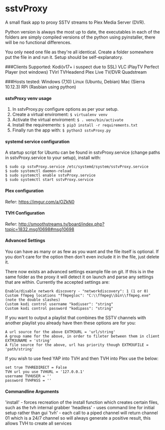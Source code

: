 sstvProxy
========

A small flask app to proxy SSTV streams to Plex Media Server (DVR).

Python version is always the most up to date, the executables in each of the folders are simply compiled versions of the python using pyinstaller, there will be no functional differences.

You only need one file as they're all identical. Create a folder somewhere put the file in and run it. Setup should be self-explanatory.

###Clients Supported:
Kodi(v17+ i suspect due to SSL)
VLC
iPlayTV
Perfect Player (not windows)
TVirl
TVHeadend
Plex Live TV/DVR
Quadstream

###Hosts tested:
Windows (7,10)
Linux (Ubuntu, Debian)
Mac (Sierra 10.12.3)
RPi (Rasbian using python)

#### sstvProxy venv usage
1. In sstvProxy.py configure options as per your setup.
2. Create a virtual enviroment: ```$ virtualenv venv```
3. Activate the virtual enviroment: ```$ . venv/bin/activate```
4. Install the requirements: ```$ pip3 install -r requirements.txt```
5. Finally run the app with: ```$ python3 sstvProxy.py```

#### systemd service configuration
A startup script for Ubuntu can be found in sstvProxy.service (change paths in sstvProxy.service to your setup), install with:

    $ sudo cp sstvProxy.service /etc/systemd/system/sstvProxy.service
    $ sudo systemctl daemon-reload
    $ sudo systemctl enable sstvProxy.service
    $ sudo systemctl start sstvProxy.service

#### Plex configuration
Refer: https://imgur.com/a/OZkN0

#### TVH Configuration
Refer: http://smoothstreams.tv/board/index.php?topic=1832.msg10698#msg10698


#### Advanced Settings

You can have as many or as few as you want and the file itself is optional. If you don't care for the option then don't even include it in the file, just delete it.

There now exists an advanced settings example file on git. If this is in the same folder as the proxy it will detect it on launch and parse any settings that are within. Currently the accepted settings are:

    Enable/disable network discovery - "networkdiscovery": 1 (1 or 0)
    Custom ffmpeg locations "ffmpegloc": "C:\\ffmpeg\\bin\\ffmpeg.exe" (note the double slashes)
    Custom kodi control username "kodiuser": "string"
    Custom kodi control password "kodipass": "string"

If you want to output a playlist that combines the SSTV channels with another playlist you already have then these options are for you:

    A url source for the above EXTM3URL = 'url/string'
    A group name for the above, in order to fileter between them in client EXTM3UNAME = 'string'
    A file source for the above, url has priority though EXTM3UFILE = 'path/string'

If you wish to use feed YAP into TVH and then TVH into Plex use the below:

    set true TVHREDIRECT = False
    TVH url you use TVHURL = '127.0.0.1'
    username TVHUSER = ''
    password TVHPASS = ''


#### Commandline Arguments

'install' - forces recreation of the install function which creates certain files, such as the tvh internal grabber
'headless' - uses command line for initial setup rather than gui
'tvh' - each call to a piped channel will return channel 01 which is a 24/7 channel so will always generate a positive result, this allows TVH to create all services

